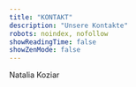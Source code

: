 ```yaml
---
title: "KONTAKT"
description: "Unsere Kontakte"
robots: noindex, nofollow
showReadingTime: false
showZenMode: false
---
```


Natalia Koziar
